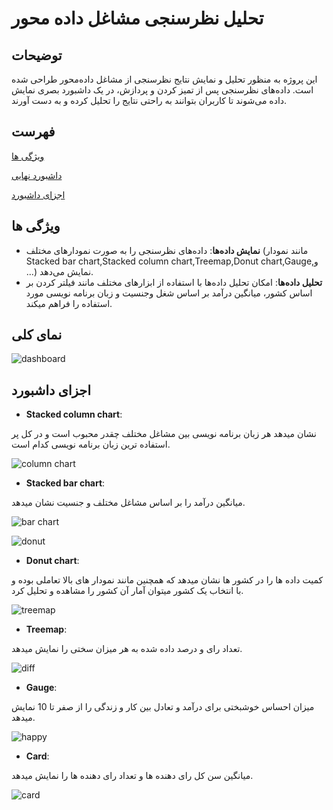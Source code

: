 # تحلیل نظرسنجی مشاغل داده محور
## توضیحات
این پروژه به منظور تحلیل و نمایش نتایج نظرسنجی از مشاغل داده‌محور طراحی شده است. داده‌های نظرسنجی پس از تمیز کردن و پردازش، در یک داشبورد بصری نمایش داده می‌شوند تا کاربران بتوانند به راحتی نتایج را تحلیل کرده و به دست آورند.
## فهرست
[ویژگی ها](ویژگی-ها)

[داشبورد نهایی](نمای-کلی)

[اجزای داشبورد](اجزای-داشبورد)
## ویژگی ها

- **نمایش داده‌ها**: داده‌های نظرسنجی را به صورت نمودارهای مختلف (مانند نمودار Stacked bar chart,Stacked column chart,Treemap,Donut chart,Gauge,و ...) نمایش می‌دهد.
- **تحلیل داده‌ها**: امکان تحلیل داده‌ها با استفاده از ابزارهای مختلف مانند فیلتر کردن بر اساس کشور، میانگین درآمد بر اساس شغل وجنسیت و زبان برنامه نویسی مورد استفاده را فراهم میکند.
 
## نمای کلی
  ![dashboard](https://i.postimg.cc/7YfYdwYF/Screenshot-2024-11-01-072052.png)
  
## اجزای داشبورد

- **Stacked column chart**:
 
نشان میدهد هر زبان برنامه نویسی بین مشاغل مختلف چقدر محبوب است و در کل پر استفاده ترین زبان برنامه نویسی کدام است.

  ![column chart](https://i.postimg.cc/KvJvs42r/Screenshot-2024-11-01-071609.png)

- **Stacked bar chart**:

میانگین درآمد را بر اساس مشاغل مختلف و جنسیت نشان میدهد.

  ![bar chart](https://i.postimg.cc/JnvjXKT0/Screenshot-2024-11-01-071624.png)

  ![donut](https://i.postimg.cc/dtBLP48C/Screenshot-2024-11-01-071522.png)

  

- **Donut chart**:

کمیت داده ها را در کشور ها نشان میدهد که همچنین مانند نمودار های بالا تعاملی بوده و با انتخاب یک کشور میتوان آمار آن کشور را مشاهده و تحلیل کرد.

 ![treemap](https://i.postimg.cc/Cx14tvRP/Screenshot-2024-11-01-072753.png)

 

- **Treemap**:

تعداد رای و درصد داده شده به هر میزان سختی را نمایش میدهد.

 ![diff](https://i.postimg.cc/fbTmk5n4/Screenshot-2024-11-01-072837.png)

 


 - **Gauge**:

میزان احساس خوشبختی برای درآمد و تعادل بین کار و زندگی را از صفر تا 10 نمایش میدهد.

 ![happy](https://i.postimg.cc/Cx86mhzM/Screenshot-2024-11-01-072853.png)

 


  - **Card**:

میانگین سن کل رای دهنده ها و تعداد رای دهنده ها را نمایش میدهد.

 ![card](https://i.postimg.cc/htGVtpRk/Screenshot-2024-11-01-072900.png)
